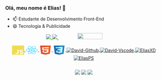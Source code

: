 ### Olá, meu nome é Elias! 👋



- 📫 Estudante de Desenvolvimento Front-End
- 😄 Tecnologia & Publicidade

<div align="center">
  <a href="https://github.com/EliasColturato">
  <img height="180em" src="https://github-readme-stats.vercel.app/api?username=EliasColturato&show_icons=true&theme=cobalt&include_all_commits=true&count_private=true"/>
  <img height="180em" src="https://github-readme-stats.vercel.app/api/top-langs/?username=EliasColturato&layout=compact&langs_count=7&theme=cobalt"/>

 <img src="https://media.tenor.com/images/808d3bc453bf9630a3b7fea61276b4bc/tenor.gif" width="40%" height="40%" style="max-width:100%;">
    
 <div style="display: inline_block"><br>
  <img align="center" alt="" height="30" width="40" src="https://raw.githubusercontent.com/devicons/devicon/master/icons/javascript/javascript-plain.svg">
  <img align="center" alt="" height="30" width="40" src="https://raw.githubusercontent.com/devicons/devicon/master/icons/react/react-original.svg">
  <img align="center" alt="" height="30" width="40" src="https://raw.githubusercontent.com/devicons/devicon/master/icons/html5/html5-original.svg">
  <img align="center" alt="" height="30" width="40" src="https://raw.githubusercontent.com/devicons/devicon/master/icons/css3/css3-original.svg">
  <img align="center" alt="David-Github" height="30" width="40" src="https://cdn.jsdelivr.net/gh/devicons/devicon/icons/github/github-original.svg" />
  <img align="center" alt="David-Vscode" height="30" width="40" src="https://cdn.jsdelivr.net/gh/devicons/devicon/icons/vscode/vscode-original.svg" />
  <img align="center" alt="EliasXD" height="30" width="40" src="https://cdn.jsdelivr.net/gh/devicons/devicon/icons/xd/xd-plain.svg" />
  <img align="center" alt="EliasPS" height="30" width="40" src="https://cdn.jsdelivr.net/gh/devicons/devicon/icons/photoshop/photoshop-plain.svg" />
</div>

  ##
  
<div> 
  <a href="https://instagram.com/elias_colturato" target="_blank"><img src="https://img.shields.io/badge/-Instagram-%23E4405F?style=for-the-badge&logo=instagram&logoColor=white" target="_blank"></a>
  <a href = "mailto:elias_junior_sc@hotmail.com"><img src="https://img.shields.io/badge/-Gmail-%23333?style=for-the-badge&logo=gmail&logoColor=white" target="_blank"></a>
  <a href="https://www.linkedin.com/in/elias-colturato-482274195" target="_blank"><img src="https://img.shields.io/badge/-LinkedIn-%230077B5?style=for-the-badge&logo=linkedin&logoColor=white" target="_blank"></a> 
  
</div>
